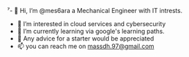 ⁷- 👋 Hi, I’m @mes6ara a Mechanical Engineer with IT intrests.
- 👀 I’m interested in cloud services and cybersecurity
- 🌱 I’m currently learning via google's learning paths.
- 💞️ Any advice for a starter would be appreciated
- 📫 you can reach me on massdh.97@gmail.com

<!---
mes6ara/mes6ara is a ✨ special ✨ repository because its `README.md` (this file) appears on your GitHub profile.
You can click the Preview link to take a look at your changes.
--->
